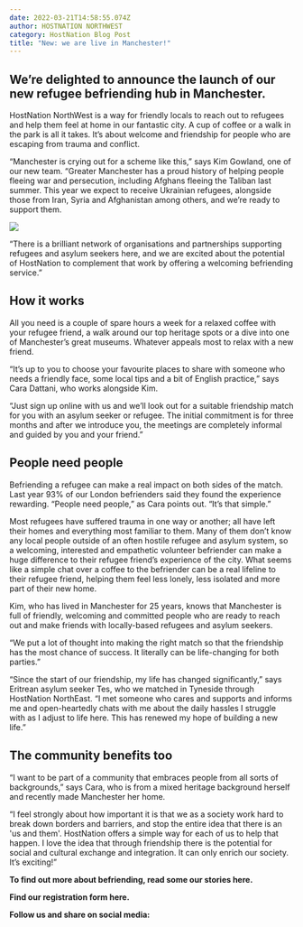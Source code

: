 ```yaml
---
date: 2022-03-21T14:58:55.074Z
author: HOSTNATION NORTHWEST
category: HostNation Blog Post
title: "New: we are live in Manchester!"
---
```

## We’re delighted to announce the launch of our new refugee befriending hub in Manchester.

HostNation NorthWest is a way for friendly locals to reach out to refugees and help them feel at home in our fantastic city. A cup of coffee or a walk in the park is all it takes. It’s about welcome and friendship for people who are escaping from trauma and conflict.

“Manchester is crying out for a scheme like this,” says Kim Gowland, one of our new team. “Greater Manchester has a proud history of helping people fleeing war and persecution, including Afghans fleeing the Taliban last summer. This year we expect to receive Ukrainian refugees, alongside those from Iran, Syria and Afghanistan among others, and we’re ready to support them. 

![](/assets/manchester-kim-and-cara.png)

“There is a brilliant network of organisations and partnerships supporting refugees and asylum seekers here, and we are excited about the potential of HostNation to complement that work by offering a welcoming befriending service.”



## How it works

All you need is a couple of spare hours a week for a relaxed coffee with your refugee friend, a walk around our top heritage spots or a dive into one of Manchester’s great museums. Whatever appeals most to relax with a new friend.

“It’s up to you to choose your favourite places to share with someone who needs a friendly face, some local tips and a bit of English practice,” says Cara Dattani, who works alongside Kim. 

“Just sign up online with us and we’ll look out for a suitable friendship match for you with an asylum seeker or refugee. The initial commitment is for three months and after we introduce you, the meetings are completely informal and guided by you and your friend.”



## People need people

Befriending a refugee can make a real impact on both sides of the match. Last year 93% of our London befrienders said they found the experience rewarding. “People need people,” as Cara points out. “It’s that simple.” 

Most refugees have suffered trauma in one way or another; all have left their homes and everything most familiar to them. Many of them don’t know any local people outside of an often hostile refugee and asylum system, so a welcoming, interested and empathetic volunteer befriender can make a huge difference to their refugee friend’s experience of the city. What seems like a simple chat over a coffee to the befriender can be a real lifeline to their refugee friend, helping them feel less lonely, less isolated and more part of their new home.

Kim, who has lived in Manchester for 25 years, knows that Manchester is full of friendly, welcoming and committed people who are ready to reach out and make friends with locally-based refugees and asylum seekers.  

“We put a lot of thought into making the right match so that the friendship has the most chance of success. It literally can be life-changing for both parties.”

“Since the start of our friendship, my life has changed significantly,” says Eritrean asylum seeker Tes, who we matched in Tyneside through HostNation NorthEast. “I met someone who cares and supports and informs me and open-heartedly chats with me about the daily hassles I struggle with as I adjust to life here. This has renewed my hope of building a new life.”



## The community benefits too

“I want to be part of a community that embraces people from all sorts of backgrounds,” says Cara, who is from a mixed heritage background herself and recently made Manchester her home.

“I feel strongly about how important it is that we as a society work hard to break down borders and barriers, and stop the entire idea that there is an 'us and them'. HostNation offers a simple way for each of us to help that happen. I love the idea that through friendship there is the potential for social and cultural exchange and integration. It can only enrich our society. It’s exciting!”



**To find out more about befriending, read some our stories here.** 

**Find our registration form here.**

**Follow us and share on social media:**